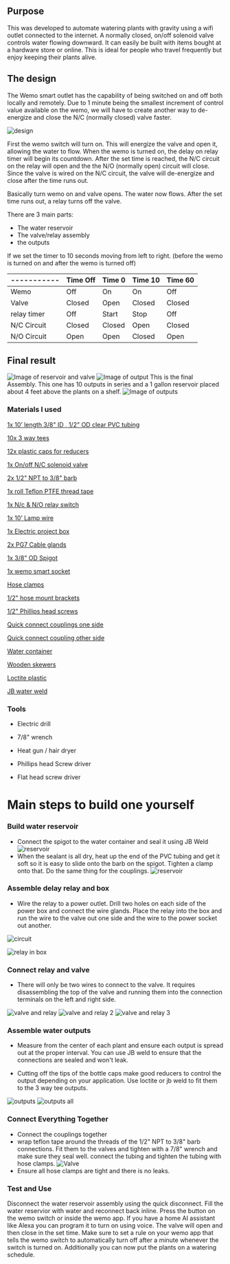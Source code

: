 ## Purpose

This was developed to automate watering plants with gravity using a wifi outlet connected to the internet. A normally closed, on/off solenoid valve controls water flowing downward. It can easily be built with items bought at a hardware store or online. This is ideal for people who travel frequently but enjoy keeping their plants alive.

## The design

The Wemo smart outlet has the capability of being switched on and off both locally and remotely. Due to 1 minute being the smallest increment of control value available on the wemo, we will have to create another way to de-energize and close the N/C (normally closed) valve faster.

![design](https://dl.dropboxusercontent.com/s/yewsusirbce8ia5/design.png)

First the wemo switch will turn on. This will energize the valve and open it, allowing the water to flow. When the wemo is turned on, the delay on relay timer will begin its countdown. After the set time is reached, the N/C circuit on the relay will open and the the N/O (normally open) circuit will close. Since the valve is wired on the N/C circuit, the valve will de-energize and close after the time runs out.

Basically turn wemo on and valve opens. The water now flows. After the set time runs out, a relay turns off the valve.

There are 3 main parts:

- The water reservoir
- The valve/relay assembly
- the outputs

If we set the timer to 10 seconds moving from left to right. (before the wemo is turned on and after the wemo is turned off)


| ----------- | Time Off| Time 0 | Time 10 | Time 60 |
| ----------- | ------- | ------ | ------- | ------- |
| Wemo        | Off     |  On    |  On     |  Off    |
| Valve       | Closed  | Open   | Closed  | Closed  |
| relay timer | Off     | Start  | Stop    | Off     |
| N/C Circuit | Closed  | Closed | Open    | Closed  |
| N/O Circuit | Open    | Open   | Closed  | Open    |

## Final result

![Image of reservoir and valve](https://dl.dropboxusercontent.com/s/el61ygrr2me428m/20180118_152428.jpg)
![Image of output](https://dl.dropboxusercontent.com/s/6v5zico94f435j6/Output.jpg)
This is the final Assembly. This one has 10 outputs in series and a 1 gallon reservoir placed about 4 feet above the plants on a shelf.
![Image of outputs](https://dl.dropboxusercontent.com/s/w6eepkhk5qq6sqw/20180122_090435.jpg)

### Materials I used

[1x 10’ length 3/8" ID , 1/2" OD clear PVC tubing](https://www.amazon.com/gp/product/B000HE5DUQ/ref=oh_aui_detailpage_o00_s00?ie=UTF8&psc=1)

[10x 3 way tees](https://www.amazon.com/gp/product/B017UXJQYA/ref=oh_aui_detailpage_o03_s00?ie=UTF8&psc=1)

[12x plastic caps for reducers](https://www.amazon.com/gp/product/B01MTLEK7F/ref=oh_aui_detailpage_o09_s00?ie=UTF8&psc=1)

[1x On/off  N/C solenoid valve](https://www.amazon.com/gp/product/B016YO73E6/ref=oh_aui_detailpage_o02_s00?ie=UTF8&psc=1)

[2x 1/2" NPT to 3/8" barb](https://www.amazon.com/gp/product/B003RVV6IO/ref=oh_aui_detailpage_o08_s00?ie=UTF8&psc=1)

[1x roll Teflon PTFE thread tape](https://www.amazon.com/Teflon-Thread-Seal-Tape-Sealing/dp/B06WW6M7F9/ref=sr_1_1_sspa?s=industrial&ie=UTF8&qid=1516587138&sr=1-1-spons&keywords=teflon+tape&psc=1)

[1x N/c  & N/O relay switch](https://www.amazon.com/gp/product/B00VG9J6SQ/ref=oh_aui_detailpage_o05_s00?ie=UTF8&psc=1)

[1x 10’ Lamp wire](https://www.amazon.com/gp/product/B015YFAPAA/ref=oh_aui_detailpage_o06_s00?ie=UTF8&psc=1)

[1x Electric project box](https://www.amazon.com/gp/product/B0714N2737/ref=oh_aui_detailpage_o08_s00?ie=UTF8&psc=1)

[2x PG7 Cable glands](https://www.amazon.com/gp/product/B06VSSX599/ref=oh_aui_detailpage_o07_s00?ie=UTF8&psc=1)

[1x 3/8" OD Spigot](https://www.amazon.com/gp/product/B01BWMR49E/ref=oh_aui_detailpage_o07_s00?ie=UTF8&psc=1)

[1x wemo smart socket](https://www.amazon.com/Smart-Enabled-Amazon-Google-Assistant/dp/B01NBI0A6R/ref=sr_1_4?s=hi&ie=UTF8&qid=1516587200&sr=1-4&keywords=wemo+smart+socket)

[Hose clamps](https://www.amazon.com/Adjustable-Stainless-Steel-Clamps-9-16mm/dp/B075HVFTM1/ref=sr_1_11?s=hi&ie=UTF8&qid=1516587228&sr=1-11&keywords=hose+clamps+3%2F8+inch)

[1/2" hose mount brackets](https://www.amazon.com/gp/product/B002TIFVWI/ref=oh_aui_detailpage_o05_s00?ie=UTF8&psc=1)

[1/2" Phillips head screws](https://www.amazon.com/gp/product/B01MFAIS08/ref=oh_aui_detailpage_o05_s00?ie=UTF8&psc=1)

[Quick connect couplings one side](https://www.amazon.com/gp/product/B003M07S46/ref=oh_aui_detailpage_o06_s00?ie=UTF8&psc=1)

[Quick connect coupling other side](https://www.amazon.com/gp/product/B003M03VOC/ref=oh_aui_detailpage_o06_s00?ie=UTF8&psc=1)

[Water container](https://www.amazon.com/Gallon-Plastic-Shatter-Proof-Container-Storage/dp/B071WT6WG4/ref=sr_1_10_sspa?s=home-garden&ie=UTF8&qid=1516587392&sr=1-10-spons&keywords=1+gallon+water+container+spigot&psc=1)

[Wooden skewers](https://www.amazon.com/Farberware-Bamboo-Skewers-12-Inch-Natural/dp/B005D6GCSA/ref=sr_1_4?ie=UTF8&qid=1516587345&sr=8-4&keywords=wooden+skewers)

[Loctite plastic](https://www.amazon.com/Loctite-Plastics-Bonding-Activator-681925/dp/B000Y3LHXW/ref=sr_1_1?ie=UTF8&qid=1516630081&sr=8-1&keywords=loctite+plastic)

[JB water weld](https://www.amazon.com/J-B-Weld-JB-8277-Waterweld/dp/B00SPNR8X6/ref=sr_1_2?s=hi&ie=UTF8&qid=1516630119&sr=1-2&keywords=jb+weld+water)


### Tools

- Electric drill

- 7/8" wrench

- Heat gun / hair dryer

- Phillips head Screw driver

- Flat head screw driver

# Main steps to build one yourself

### Build water reservoir

- Connect the spigot to the water container and seal it using JB Weld
![reservoir](https://dl.dropboxusercontent.com/s/z36bwj65y41oq7j/20180115_135329.jpg)
- When the sealant is all dry, heat up the end of the PVC tubing and get it soft so it is easy to slide onto the barb on the spigot. Tighten a clamp onto that. Do the same thing for the couplings.
![reservoir](https://dl.dropboxusercontent.com/s/f9jt5s4p0g2aua0/20180116_173802.jpg)

### Assemble delay relay and box

- Wire the relay to a power outlet. Drill two holes on each side of the power box and connect the wire glands. Place the relay into the box and run the wire to the valve out one side and the wire to the power socket out another.

![circuit](https://dl.dropboxusercontent.com/s/145bkkecxttzkf8/circuit.png)

![relay in box](https://dl.dropboxusercontent.com/s/9qmpy5jma7v59ge/20180115_170421.jpg)


### Connect relay and valve

- There will only be two wires to connect to the valve. It requires disassembling the top of the valve and running them into the connection terminals on the left and right side.

![valve and relay](https://dl.dropboxusercontent.com/s/ooonwq56kyw6a37/20180118_142048.jpg)
![valve and relay 2](https://dl.dropboxusercontent.com/s/9icf7uzz4dysgdg/20180118_141807.jpg)
![valve and relay 3](https://dl.dropboxusercontent.com/s/ib51munm7mltxmb/20180118_141929.jpg)

### Assemble water outputs

- Measure from the center of each plant and ensure each output is spread out at the proper interval. You can use JB weld to ensure that the connections are sealed and won't leak.

- Cutting off the tips of the bottle caps make good reducers to control the output depending on your application. Use loctite or jb weld to fit them to the 3 way tee outputs.

![outputs](https://dl.dropboxusercontent.com/s/3yltzgamlgbqzvv/20180115_163712.jpg)
![outputs all](https://dl.dropboxusercontent.com/s/uptzwt5fbdhdxlw/20180114_111429.jpg)

### Connect Everything Together

- Connect the couplings together
- wrap teflon tape around the threads of the 1/2" NPT to 3/8" barb connections. Fit them to the valves and tighten with a 7/8" wrench and make sure they seal well. connect the tubing and tighten the tubing with hose clamps.
![Valve](https://dl.dropboxusercontent.com/s/gu32mphbz5hd249/20180118_140807.jpg)
- Ensure all hose clamps are tight and there is no leaks.

### Test and Use

Disconnect the water reservoir assembly using the quick disconnect. Fill the water reservior with water and reconnect back inline. Press the button on the wemo switch or inside the wemo app. If you have a home AI assistant like Alexa you can program it to turn on using voice. The valve will open and then close in the set time. Make sure to set a rule on your wemo app that tells the wemo switch to automatically turn off after a minute whenever the switch is turned on. Additionally you can now put the plants on a watering schedule.
